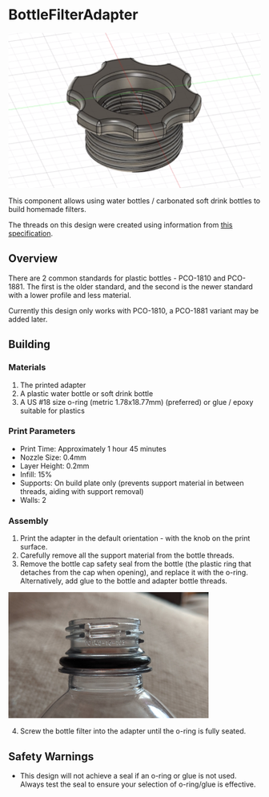 # BottleFilterAdapter

<p align="center">
  <img width=600 src="images/render.png" alt="Render of the respirator body" />
</p>

This component allows using water bottles / carbonated soft drink bottles to build homemade filters.

The threads on this design were created using information from [this specification](https://web.archive.org/web/20210329170423/https://www.isbt.com/assets/Threadspecs/pco1810.pdf).

## Overview

There are 2 common standards for plastic bottles - PCO-1810 and PCO-1881. The first is the older standard, and the second is the newer standard with a lower profile and less material.

Currently this design only works with PCO-1810, a PCO-1881 variant may be added later.

## Building

### Materials

1. The printed adapter
2. A plastic water bottle or soft drink bottle
3. A US #18 size o-ring (metric 1.78x18.77mm) (preferred) or glue / epoxy suitable for plastics

### Print Parameters

* Print Time: Approximately 1 hour 45 minutes
* Nozzle Size: 0.4mm
* Layer Height: 0.2mm
* Infill: 15%
* Supports: On build plate only (prevents support material in between threads, aiding with support removal)
* Walls: 2

### Assembly

1. Print the adapter in the default orientation - with the knob on the print surface.
2. Carefully remove all the support material from the bottle threads.
3. Remove the bottle cap safety seal from the bottle (the plastic ring that detaches from the cap when opening), and replace it with the o-ring. Alternatively, add glue to the bottle and adapter bottle threads.

  <img width=400 src="images/oring_placement.jpg" alt="Image of proper o-ring placement" />


4. Screw the bottle filter into the adapter until the o-ring is fully seated.

## Safety Warnings

* This design will not achieve a seal if an o-ring or glue is not used. Always test the seal to ensure your selection of o-ring/glue is effective.
